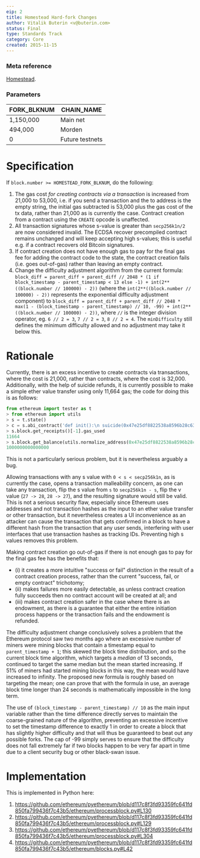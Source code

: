 ```yaml
---
eip: 2
title: Homestead Hard-fork Changes
author: Vitalik Buterin <v@buterin.com>
status: Final
type: Standards Track
category: Core
created: 2015-11-15
---
```


### Meta reference

[Homestead](./eip-606.md).

### Parameters

|   FORK_BLKNUM   | CHAIN_NAME  |
|-----------------|-------------|
|    1,150,000    | Main net    |
|   494,000       | Morden      |
|    0            | Future testnets    |

# Specification

If `block.number >= HOMESTEAD_FORK_BLKNUM`, do the following:

1. The gas cost *for creating contracts via a transaction* is increased from 21,000 to 53,000, i.e. if you send a transaction and the to address is the empty string, the initial gas subtracted is 53,000 plus the gas cost of the tx data, rather than 21,000 as is currently the case. Contract creation from a contract using the `CREATE` opcode is unaffected.
2. All transaction signatures whose s-value is greater than `secp256k1n/2` are now considered invalid. The ECDSA recover precompiled contract remains unchanged and will keep accepting high s-values; this is useful e.g. if a contract recovers old Bitcoin signatures.
3. If contract creation does not have enough gas to pay for the final gas fee for adding the contract code to the state, the contract creation fails (i.e. goes out-of-gas) rather than leaving an empty contract.
4. Change the difficulty adjustment algorithm from the current formula: `block_diff = parent_diff + parent_diff // 2048 * (1 if block_timestamp - parent_timestamp < 13 else -1) + int(2**((block.number // 100000) - 2))` (where the `int(2**((block.number // 100000) - 2))` represents the exponential difficulty adjustment component) to `block_diff = parent_diff + parent_diff // 2048 * max(1 - (block_timestamp - parent_timestamp) // 10, -99) + int(2**((block.number // 100000) - 2))`, where `//` is the integer division operator, eg. `6 // 2 = 3`, `7 // 2 = 3`, `8 // 2 = 4`. The `minDifficulty` still defines the minimum difficulty allowed and no adjustment may take it below this.

# Rationale

Currently, there is an excess incentive to create contracts via transactions, where the cost is 21,000, rather than contracts, where the cost is 32,000. Additionally, with the help of suicide refunds, it is currently possible to make a simple ether value transfer using only 11,664 gas; the code for doing this is as follows:

```python
from ethereum import tester as t
> from ethereum import utils
> s = t.state()
> c = s.abi_contract('def init():\n suicide(0x47e25df8822538a8596b28c637896b4d143c351e)', endowment=10**15)
> s.block.get_receipts()[-1].gas_used
11664
> s.block.get_balance(utils.normalize_address(0x47e25df8822538a8596b28c637896b4d143c351e))
1000000000000000
```
This is not a particularly serious problem, but it is nevertheless arguably a bug.

Allowing transactions with any s value with `0 < s < secp256k1n`, as is currently the case, opens a transaction malleability concern, as one can take any transaction, flip the s value from `s` to `secp256k1n - s`, flip the v value (`27 -> 28`, `28 -> 27`), and the resulting signature would still be valid. This is not a serious security flaw, especially since Ethereum uses addresses and not transaction hashes as the input to an ether value transfer or other transaction, but it nevertheless creates a UI inconvenience as an attacker can cause the transaction that gets confirmed in a block to have a different hash from the transaction that any user sends, interfering with user interfaces that use transaction hashes as tracking IDs. Preventing high s values removes this problem.

Making contract creation go out-of-gas if there is not enough gas to pay for the final gas fee has the benefits that:
- (i) it creates a more intuitive "success or fail" distinction in the result of a contract creation process, rather than the current "success, fail, or empty contract" trichotomy;
- (ii) makes failures more easily detectable, as unless contract creation fully succeeds then no contract account will be created at all; and
- (iii) makes contract creation safer in the case where there is an endowment, as there is a guarantee that either the entire initiation process happens or the transaction fails and the endowment is refunded.

The difficulty adjustment change conclusively solves a problem that the Ethereum protocol saw two months ago where an excessive number of miners were mining blocks that contain a timestamp equal to `parent_timestamp + 1`; this skewed the block time distribution, and so the current block time algorithm, which targets a *median* of 13 seconds, continued to target the same median but the mean started increasing. If 51% of miners had started mining blocks in this way, the mean would have increased to infinity. The proposed new formula is roughly based on targeting the mean; one can prove that with the formula in use, an average block time longer than 24 seconds is mathematically impossible in the long term.

The use of `(block_timestamp - parent_timestamp) // 10` as the main input variable rather than the time difference directly serves to maintain the coarse-grained nature of the algorithm, preventing an excessive incentive to set the timestamp difference to exactly 1 in order to create a block that has slightly higher difficulty and that will thus be guaranteed to beat out any possible forks. The cap of -99 simply serves to ensure that the difficulty does not fall extremely far if two blocks happen to be very far apart in time due to a client security bug or other black-swan issue.

# Implementation

This is implemented in Python here:

1. https://github.com/ethereum/pyethereum/blob/d117c8f3fd93359fc641fd850fa799436f7c43b5/ethereum/processblock.py#L130
2. https://github.com/ethereum/pyethereum/blob/d117c8f3fd93359fc641fd850fa799436f7c43b5/ethereum/processblock.py#L129
3. https://github.com/ethereum/pyethereum/blob/d117c8f3fd93359fc641fd850fa799436f7c43b5/ethereum/processblock.py#L304
4. https://github.com/ethereum/pyethereum/blob/d117c8f3fd93359fc641fd850fa799436f7c43b5/ethereum/blocks.py#L42
